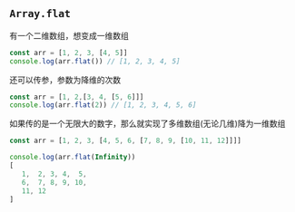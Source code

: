 ## `Array.flat`

有一个二维数组，想变成一维数组

```js
const arr = [1, 2, 3, [4, 5]]
console.log(arr.flat()) // [1, 2, 3, 4, 5]
```

还可以传参，参数为降维的次数

```js
const arr = [1, 2,[3, 4, [5, 6]]]
console.log(arr.flat(2)) // [1, 2, 3, 4, 5, 6]
```

如果传的是一个无限大的数字，那么就实现了多维数组(无论几维)降为一维数组

```js
const arr = [1, 2, 3, [4, 5, 6, [7, 8, 9, [10, 11, 12]]]]

console.log(arr.flat(Infinity))
[
   1,  2, 3, 4,  5,
   6,  7, 8, 9, 10,
   11, 12
]
```

